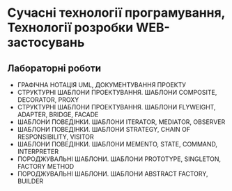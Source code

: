 # Сучасні технології програмування, Технології розробки WEB-застосувань

## Лабораторні роботи

*  ГРАФІЧНА НОТАЦІЯ UML, ДОКУМЕНТУВАННЯ ПРОЕКТУ
*  СТРУКТУРНІ ШАБЛОНИ ПРОЕКТУВАННЯ. ШАБЛОНИ COMPOSITE, DECORATOR, PROXY 
*  СТРУКТУРНІ ШАБЛОНИ ПРОЕКТУВАННЯ. ШАБЛОНИ FLYWEIGHT, ADAPTER, BRIDGE, FACADE 
*  ШАБЛОНИ ПОВЕДІНКИ. ШАБЛОНИ ITERATOR, MEDIATOR, OBSERVER 
*  ШАБЛОНИ ПОВЕДІНКИ. ШАБЛОНИ STRATEGY, CHAIN OF RESPONSIBILITY, VISITOR
*  ШАБЛОНИ ПОВЕДІНКИ. ШАБЛОНИ MEMENTO, STATE, COMMAND, INTERPRETER 
*  ПОРОДЖУВАЛЬНІ ШАБЛОНИ. ШАБЛОНИ PROTOTYPE, SINGLETON, FACTORY METHOD
*  ПОРОДЖУВАЛЬНІ ШАБЛОНИ. ШАБЛОНИ ABSTRACT FACTORY, BUILDER

